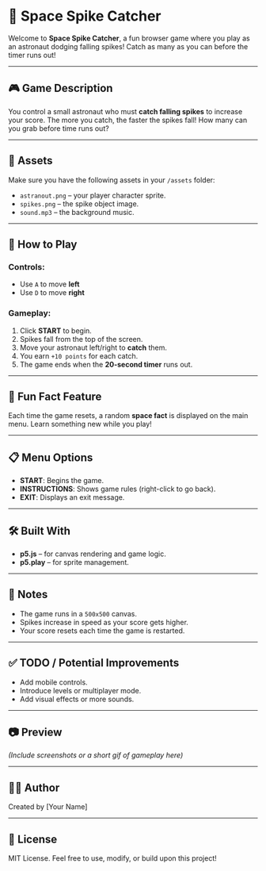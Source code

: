 # 🚀 Space Spike Catcher

Welcome to **Space Spike Catcher**, a fun browser game where you play as an astronaut dodging falling spikes! Catch as many as you can before the timer runs out!

---

## 🎮 Game Description

You control a small astronaut who must **catch falling spikes** to increase your score. The more you catch, the faster the spikes fall! How many can you grab before time runs out?

---

## 📁 Assets

Make sure you have the following assets in your `/assets` folder:
- `astranout.png` – your player character sprite.
- `spikes.png` – the spike object image.
- `sound.mp3` – the background music.

---

## 🔧 How to Play

### Controls:
- Use `A` to move **left**
- Use `D` to move **right**

### Gameplay:
1. Click **START** to begin.
2. Spikes fall from the top of the screen.
3. Move your astronaut left/right to **catch** them.
4. You earn `+10 points` for each catch.
5. The game ends when the **20-second timer** runs out.

---

## 🧠 Fun Fact Feature

Each time the game resets, a random **space fact** is displayed on the main menu. Learn something new while you play!

---

## 📋 Menu Options

- **START**: Begins the game.
- **INSTRUCTIONS**: Shows game rules (right-click to go back).
- **EXIT**: Displays an exit message.

---

## 🛠 Built With

- **p5.js** – for canvas rendering and game logic.
- **p5.play** – for sprite management.

---

## 📌 Notes

- The game runs in a `500x500` canvas.
- Spikes increase in speed as your score gets higher.
- Your score resets each time the game is restarted.

---

## ✅ TODO / Potential Improvements

- Add mobile controls.
- Introduce levels or multiplayer mode.
- Add visual effects or more sounds.

---

## 📷 Preview

*(Include screenshots or a short gif of gameplay here)*

---

## 🧑‍🚀 Author

Created by [Your Name]

---

## 📄 License

MIT License. Feel free to use, modify, or build upon this project!

